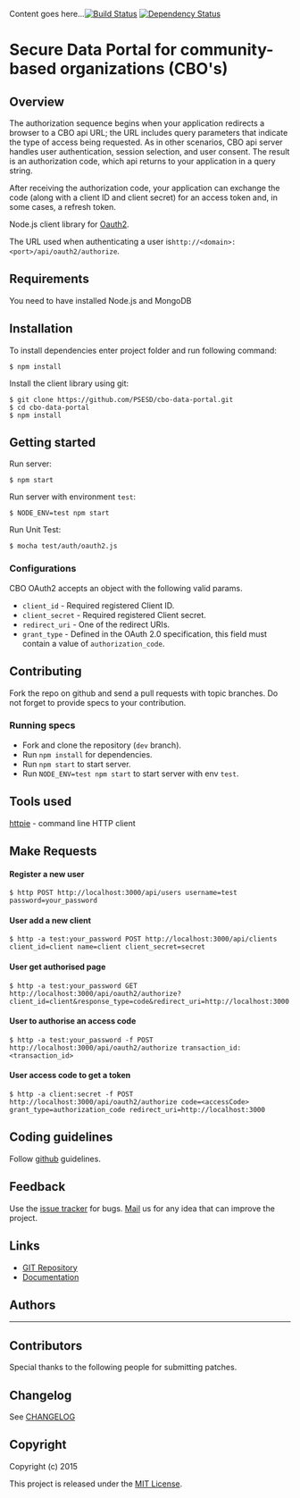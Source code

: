 Content goes here...[![Build Status](https://travis-ci.org/PSESD/cbo-data-portal.svg?branch=master)](https://travis-ci.org/PSESD/cbo-data-portal)
[![Dependency Status](https://gemnasium.com/PSESD/cbo-data-portal.svg)](https://gemnasium.com/PSESD/cbo-data-portal)

# Secure Data Portal for community-based organizations (CBO's)

## Overview
The authorization sequence begins when your application redirects a browser to a CBO api URL; the URL includes query parameters that indicate the type of access being requested. As in other scenarios, CBO api server handles user authentication, session selection, and user consent. The result is an authorization code, which api returns to your application in a query string.

After receiving the authorization code, your application can exchange the code (along with a client ID and client secret) for an access token and, in some cases, a refresh token.

Node.js client library for [Oauth2](http://oauth.net/2/).

The URL used when authenticating a user is`http://<domain>:<port>/api/oauth2/authorize`.

## Requirements

You need to have installed Node.js and MongoDB

## Installation


To install dependencies enter project folder and run following command:

    $ npm install

Install the client library using git:

    $ git clone https://github.com/PSESD/cbo-data-portal.git
    $ cd cbo-data-portal
    $ npm install


## Getting started

Run server:

    $ npm start

Run server with environment `test`:

    $ NODE_ENV=test npm start

Run Unit Test:

    $ mocha test/auth/oauth2.js




### Configurations

CBO OAuth2 accepts an object with the following valid params.

* `client_id` - Required registered Client ID.
* `client_secret` - Required registered Client secret.
* `redirect_uri` - One of the redirect URIs.
* `grant_type` - Defined in the OAuth 2.0 specification, this field must contain a value of `authorization_code`.



## Contributing

Fork the repo on github and send a pull requests with topic branches. Do not forget to
provide specs to your contribution.


### Running specs

* Fork and clone the repository (`dev` branch).
* Run `npm install` for dependencies.
* Run `npm start` to start server.
* Run `NODE_ENV=test npm start` to start server with env `test`.

## Tools used

[httpie](https://github.com/jkbr/httpie) - command line HTTP client

## Make Requests

#### Register a new user

```
$ http POST http://localhost:3000/api/users username=test password=your_password
```
#### User add a new client

```
$ http -a test:your_password POST http://localhost:3000/api/clients client_id=client name=client client_secret=secret
```

#### User get authorised page

```
$ http -a test:your_password GET http://localhost:3000/api/oauth2/authorize?client_id=client&response_type=code&redirect_uri=http://localhost:3000
```

#### User to authorise an access code

```
$ http -a test:your_password -f POST http://localhost:3000/api/oauth2/authorize transaction_id: <transaction_id>
```

#### User access code to get a token

```
$ http -a client:secret -f POST http://localhost:3000/api/oauth2/authorize code=<accessCode> grant_type=authorization_code redirect_uri=http://localhost:3000
```

## Coding guidelines

Follow [github](https://github.com/styleguide/) guidelines.


## Feedback

Use the [issue tracker](https://github.com/PSESD/cbo-data-portal/issues) for bugs.
[Mail](mailto:support@upwardstech.com) us
for any idea that can improve the project.


## Links

* [GIT Repository](https://github.com/PSESD/cbo-data-portal)
* [Documentation](https://github.com/PSESD/cbo-data-portal)


## Authors

--- 


## Contributors

Special thanks to the following people for submitting patches.


## Changelog

See [CHANGELOG](https://github.com/PSESD/cbo-data-portal/master/CHANGELOG.md)


## Copyright

Copyright (c) 2015

This project is released under the [MIT License](http://opensource.org/licenses/MIT).
